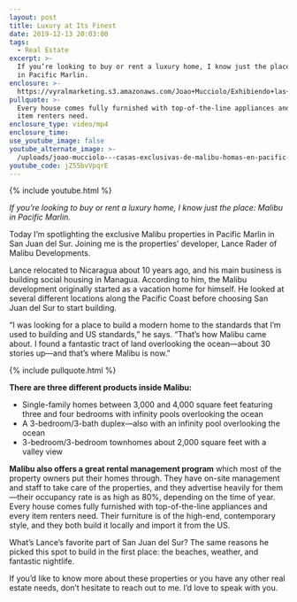 ```yaml
---
layout: post
title: Luxury at Its Finest
date: 2019-12-13 20:03:00
tags:
  - Real Estate
excerpt: >-
  If you’re looking to buy or rent a luxury home, I know just the place: Malibu
  in Pacific Marlin.
enclosure: >-
  https://vyralmarketing.s3.amazonaws.com/Joao+Mucciolo/Exhibiendo+las+casas+exclusivas+de+Malibu+en+Pacific+Marlin.mp4
pullquote: >-
  Every house comes fully furnished with top-of-the-line appliances and every
  item renters need.
enclosure_type: video/mp4
enclosure_time:
use_youtube_image: false
youtube_alternate_image: >-
  /uploads/joao-mucciolo---casas-exclusivas-de-malibu-homas-en-pacific-marlin--showcasing-the-exclusive-malibu-homes-in-pacific-marlin-youtube.jpg
youtube_code: jZ55bvVpqrE
---
```


{% include youtube.html %}

*If you’re looking to buy or rent a luxury home, I know just the place: Malibu in Pacific Marlin.&nbsp;*

Today I’m spotlighting the exclusive Malibu properties in Pacific Marlin in San Juan del Sur. Joining me is the properties’ developer, Lance Rader of Malibu Developments.

Lance relocated to Nicaragua about 10 years ago, and his main business is building social housing in Managua. According to him, the Malibu development originally started as a vacation home for himself. He looked at several different locations along the Pacific Coast before choosing San Juan del Sur to start building.

“I was looking for a place to build a modern home to the standards that I’m used to building and US standards,” he says. “That’s how Malibu came about. I found a fantastic tract of land overlooking the ocean—about 30 stories up—and that’s where Malibu is now.”

{% include pullquote.html %}

**There are three different products inside Malibu:**

* Single-family homes between 3,000 and 4,000 square feet featuring three and four bedrooms with infinity pools overlooking the ocean
* A 3-bedroom/3-bath duplex—also with an infinity pool overlooking the ocean
* 3-bedroom/3-bedroom townhomes about 2,000 square feet with a valley view

**Malibu also offers a great rental management program** which most of the property owners put their homes through. They have on-site management and staff to take care of the properties, and they advertise heavily for them—their occupancy rate is as high as 80%, depending on the time of year. Every house comes fully furnished with top-of-the-line appliances and every item renters need. Their furniture is of the high-end, contemporary style, and they both build it locally and import it from the US.&nbsp;

What’s Lance’s favorite part of San Juan del Sur? The same reasons he picked this spot to build in the first place: the beaches, weather, and fantastic nightlife.&nbsp;

If you’d like to know more about these properties or you have any other real estate needs, don’t hesitate to reach out to me. I’d love to speak with you.

&nbsp;